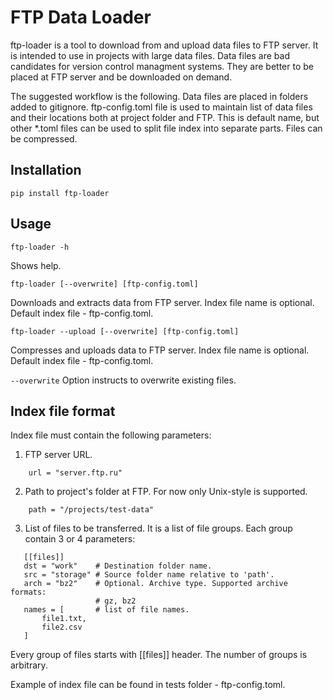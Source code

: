 FTP Data Loader
===============

ftp-loader is a tool to download from and upload data files to FTP server.
It is intended to use in projects with large data files. Data files are bad 
candidates for version control managment systems. They are better to be placed
at FTP server and be downloaded on demand. 

The suggested workflow is the following. Data files are placed in folders added
to gitignore. ftp-config.toml file is used to maintain list of data files and 
their locations both at project folder and FTP. This is default name, but other
*.toml files can be used to split file index into separate parts. Files can
be compressed.

Installation
------------

`pip install ftp-loader`

Usage
-----

`ftp-loader -h`

   Shows help.

`ftp-loader [--overwrite] [ftp-config.toml] `

   Downloads and extracts data from FTP server. Index file name is optional.
   Default index file - ftp-config.toml.


`ftp-loader --upload [--overwrite] [ftp-config.toml]`

   Compresses and uploads data to FTP server. Index file name is optional. 
   Default index file - ftp-config.toml.

`--overwrite` Option instructs to overwrite existing files.

Index file format
-----------------

Index file must contain the following parameters:


1. FTP server URL.
```
    url = "server.ftp.ru"
```
2. Path to project's folder at FTP. For now only Unix-style is supported.
```
    path = "/projects/test-data"
```
3. List of files to be transferred. It is a list of file groups. Each group
   contain 3 or 4 parameters:

```
   [[files]]
   dst = "work"    # Destination folder name.
   src = "storage" # Source folder name relative to 'path'.
   arch = "bz2"    # Optional. Archive type. Supported archive formats:
                   # gz, bz2
   names = [       # list of file names.
       file1.txt,
       file2.csv
   ]
```
   Every group of files starts with [[files]] header. The number of groups 
   is arbitrary.

Example of index file can be found in tests folder - ftp-config.toml.

